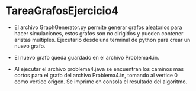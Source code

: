 # TareaGrafosEjercicio4
- El archivo GraphGenerator.py permite generar grafos aleatorios para hacer simulaciones, estos grafos son no dirigidos y pueden contener aristas multiples. Ejecutarlo desde una terminal de python para crear un nuevo grafo.

- El nuevo grafo queda guardado en el archivo Problema4.in.

- Al ejecutar el archivo problema4.java se encuentran los caminos mas cortos para el grafo del archivo Problema4.in, tomando al vertice 0 como vertice origen. Se imprime en consola el resultado del algoritmo.
